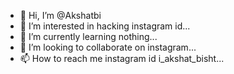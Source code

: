 - 👋 Hi, I’m @Akshatbi
- 👀 I’m interested in hacking instagram id...
- 🌱 I’m currently learning nothing...
- 💞️ I’m looking to collaborate on instagram...
- 📫 How to reach me instagram id i_akshat_bisht...

<!---
Akshatbi/Akshatbi is a ✨ special ✨ repository because its `README.md` (this file) appears on your GitHub profile.
You can click the Preview link to take a look at your changes.
--->
